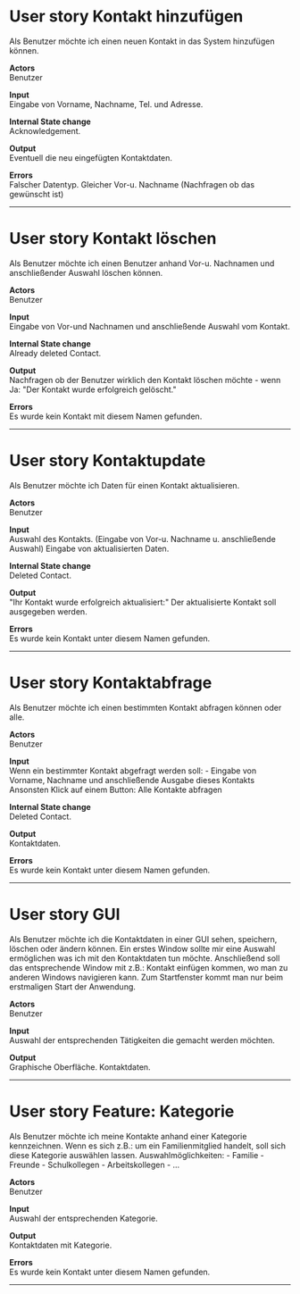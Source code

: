 # User story Kontakt hinzufügen
Als Benutzer möchte ich einen neuen Kontakt in das System hinzufügen können.

**Actors**  <br>
Benutzer

**Input**  <br>
Eingabe von Vorname, Nachname, Tel. und Adresse.

**Internal State change**  <br>
Acknowledgement.

**Output**  <br>
Eventuell die neu eingefügten Kontaktdaten.

**Errors**  <br>
Falscher Datentyp. 
Gleicher Vor-u. Nachname (Nachfragen ob das gewünscht ist)

----------------------------------------------------------------------------------------

# User story Kontakt löschen
Als Benutzer möchte ich einen Benutzer anhand Vor-u. Nachnamen und anschließender Auswahl löschen können.

**Actors**  <br>
Benutzer

**Input**  <br>
Eingabe von Vor-und Nachnamen und anschließende Auswahl vom Kontakt.

**Internal State change**  <br>
Already deleted Contact.

**Output**  <br>
Nachfragen ob der Benutzer wirklich den Kontakt löschen möchte - wenn Ja: 
"Der Kontakt wurde erfolgreich gelöscht."

**Errors**  <br>
Es wurde kein Kontakt mit diesem Namen gefunden.

----------------------------------------------------------------------------------------

# User story Kontaktupdate
Als Benutzer möchte ich Daten für einen Kontakt aktualisieren.

**Actors**  <br>
Benutzer

**Input**  <br>
Auswahl des Kontakts. (Eingabe von Vor-u. Nachname u. anschließende Auswahl)
Eingabe von aktualisierten Daten.

**Internal State change**  <br>
Deleted Contact.

**Output**  <br>
"Ihr Kontakt wurde erfolgreich aktualisiert:"
Der aktualisierte Kontakt soll ausgegeben werden.


**Errors**  <br>
Es wurde kein Kontakt unter diesem Namen gefunden.

----------------------------------------------------------------------------------------

# User story Kontaktabfrage
Als Benutzer möchte ich einen bestimmten Kontakt abfragen können oder alle.

**Actors**  <br>
Benutzer

**Input**  <br>
Wenn ein bestimmter Kontakt abgefragt werden soll:
    - Eingabe von Vorname, Nachname und anschließende Ausgabe dieses Kontakts
Ansonsten Klick auf einem Button: Alle Kontakte abfragen

**Internal State change**  <br>
Deleted Contact.

**Output**  <br>
Kontaktdaten.

**Errors**  <br>
Es wurde kein Kontakt unter diesem Namen gefunden.

----------------------------------------------------------------------------------------

# User story GUI
Als Benutzer möchte ich die Kontaktdaten in einer GUI sehen, speichern, löschen oder ändern können. Ein erstes Window sollte mir eine Auswahl ermöglichen was ich mit den Kontaktdaten tun möchte. Anschließend soll das entsprechende Window mit z.B.: Kontakt einfügen kommen, wo man zu anderen Windows navigieren kann. Zum Startfenster kommt man nur beim erstmaligen Start der Anwendung.

**Actors**  <br>
Benutzer

**Input**  <br>
Auswahl der entsprechenden Tätigkeiten die gemacht werden möchten.

**Output**  <br>
Graphische Oberfläche.
Kontaktdaten.

----------------------------------------------------------------------------------------

# User story Feature: Kategorie
Als Benutzer möchte ich meine Kontakte anhand einer Kategorie kennzeichnen.
Wenn es sich z.B.: um ein Familienmitglied handelt, soll sich diese Kategorie auswählen lassen.
Auswahlmöglichkeiten:
    - Familie
    - Freunde
    - Schulkollegen
    - Arbeitskollegen
    - ...

**Actors**  <br>
Benutzer

**Input**  <br>
Auswahl der entsprechenden Kategorie.


**Output**  <br>
Kontaktdaten mit Kategorie.

**Errors**  <br>
Es wurde kein Kontakt unter diesem Namen gefunden.

----------------------------------------------------------------------------------------
